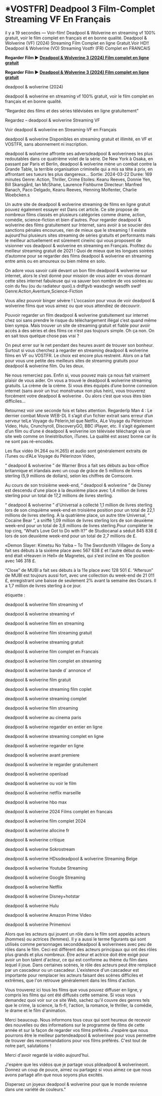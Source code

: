 # *VOSTFR] Deadpool 3 Film-Complet Streaming VF En Français

il y a 19 secondes — Voir-film! Deadpool & Wolverine en streaming vf 100% gratuit, voir le film complet en français et en bonne qualité. Deadpool & Wolverine (VF) (2024) Streaming Film Complet en ligne Gratuit.Voir HD!! Deadpool & Wolverine (VO) Streaming Vostfr (FR) Complet en FRANCAIS

**Regarder Film ▶️ [Deadpool & Wolverine 3 (2024) Film complet en ligne gratuit](https://is.gd/phNSPq)**

**Regarder Film ▶️ [Deadpool & Wolverine 3 (2024) Film complet en ligne gratuit](https://is.gd/phNSPq)**

deadpool & wolverine (2024)

deadpool & wolverine en streaming vf 100% gratuit, voir le film complet en français et en bonne qualité.

“Regardez des films et des séries télévisées en ligne gratuitement”

Regardez – deadpool & wolverine Streaming VF

Voir deadpool & wolverine en Streaming-VF en Français

deadpool & wolverine Disponibles en streaming gratuit et illimité, en VF et VOSTFR, sans abonnement ni inscription.

deadpool & wolverine affronte ses adversdeadpool & wolverinees les plus redoutables dans ce quatrième volet de la série. De New York à Osaka, en passant par Paris et Berlin, deadpool & wolverine mène un combat contre la Grande Table, la terrible organisation criminelle qui a mis sa tête à prix, en affrontant ses tueurs les plus dangereux... Sortie: 2024-03-22 Durée: 169 minutes Genre: Action, Thriller, Crime Etoiles: Keanu Reeves, Donnie Yen, Bill Skarsgård, Ian McShane, Laurence Fishburne Directeur: Manfred Banach, Paco Delgado, Keanu Reeves, Henning Molfenter, Charlie Woebcken.s

Un autre site de deadpool & wolverine streaming de films en ligne gratuit pouvez également essayer est Dans cet article. Ce site propose de nombreux films classés en plusieurs catégories comme drame, action, comédie, science-fiction et bien d'autres. Pour regarder deadpool & wolverine des films gratuitement sur Internet, sans avoir à se soucier des sanctions pénales encourues, rien de mieux que le streaming ! Il existe aujourd’hui plusieurs sites streaming de séries gratuits et performants mais le meilleur actuellement est sûrement cineinc qui vous proposent de visionner vos deadpool & wolverine en streaming en Français. Profitez du meilleur streaming gratuit de 2021 ! Quoi de mieux que les longues soirées d’automne pour se regarder des films deadpool & wolverine en streaming entre amis ou en amoureux ou bien même en solo.

On adore vous savoir calé devant un bon film deadpool & wolverine sur internet, alors le s’est donné pour mission de vous aider en vous donnant cette sites internet fabuleuse qui va sauver bon nombre de vos soirées au coin du feu (ou du radiateur quoi).s drdfgvb wasdxcgh wesdfh swdf Genre:Action,Aventure,Science-Fiction

Vous allez pouvoir binger sévère ! L’occasion pour vous de voir deadpool & wolverine films que vous aimez ou que vous attendiez de découvrir.

Pouvoir regarder un film deadpool & wolverine gratuitement sur internet chez soi sans prendre le risque du téléchargement illégal c’est quand même bien sympa. Mais trouver un site de streaming gratuit et fiable pour avoir accès à des séries et des films ce n’est pas toujours simple. Oh ça non. On en sait tous quelque chose pas vrai ?

On peut errer sur le net pendant des heures avant de trouver son bonheur. Surtout si vous cherchez à regarder en streaming deadpool & wolverine films en VF ou VOSTFR. Le choix est encore plus restreint. Alors on a fait pour vous une petite des meilleurs sites de streaming gratuits pour deadpool & wolverine film. Ou les deux.

Ne nous remerciez pas. Enfin si, vous pouvez mais ça nous fait vraiment plaisir de vous aider. On vous a trouvé le deadpool & wolverine streaming gratuits. La crème de la crème. Si vous êtes équipés d’une bonne connexion internet (sans avoir un truc monstrueux non plus hein), vous trouverez forcément votre deadpool & wolverine . Ou alors c’est que vous êtes bien difficiles…

Retournez voir une seconde fois et faites attention. RegarderIp Man 4 : Le dernier combat Movie WEB-DL Il s’agit d’un fichier extrait sans erreur d’un serveur telLe Voyage du Pèlerin,tel que Netflix, ALe Voyage du Pèlerinzon Video, Hulu, Crunchyroll, DiscoveryGO, BBC iPlayer, etc. Il s’agit également d’un film ou d’une é deadpool & wolverine ion télévisée téléchargé via un site web comme on lineistribution, iTunes. La qualité est assez bonne car ils ne sont pas ré-encodés.

Les flux vidéo (H.264 ou H.265) et audio sont généralement extraits de iTunes ou d’ALe Voyage du Pèlerinzon Video,

“ deadpool & wolverine ” de Warner Bros a fait ses débuts au box-office britannique et irlandais avec un coup de grâce de 5 millions de livres sterling (5,9 millions de dollars), selon les chiffres de Comscore.

Au cours de son troisième week-end, “ deadpool & wolverine ” de Disney est descendu d'une place à la deuxième place avec 1,4 million de livres sterling pour un total de 17,2 millions de livres sterling.

“ deadpool & wolverine ” d'Universal a collecté 1,1 million de livres sterling lors de son cinquième week-end en troisième position pour un total de 22,1 millions de livres sterling. À la quatrième place, un autre titre Universal, “ Cocaine Bear ”, a sniffé 1,09 million de livres sterling lors de son deuxième week-end pour un total de 3,6 millions de livres sterling.Pour compléter le top cinq, “What’s Love Got to Do with It?” de Studiocanal a séduit 845 838 £ lors de son deuxième week-end pour un total de 2,7 millions de £.

«Demon Slayer: Kimetsu No Yaiba – To The Swordsmith Village» de Sony a fait ses débuts à la sixième place avec 567 638 £ et l'autre début du week-end était «Heaven in Hell» de Magnetes, qui s'est incliné en 10e position avec 146 318 £.

“Close” de MUBI a fait ses débuts à la 11e place avec 128 501 £. “Aftersun” de MUBI est toujours aussi fort, avec une collection du week-end de 21 011 £, enregistrant une baisse de seulement 2% avant la semaine des Oscars. Il a 1,7 million de livres sterling à ce jour.

étiquette :

deadpool & wolverine film streaming vf

deadpool & wolverine streaming vf

deadpool & wolverine film en streaming

deadpool & wolverine film streaming gratuit

deadpool & wolverine streaming gratuit

deadpool & wolverine film complet en Francais

deadpool & wolverine film complet en streaming

deadpool & wolverine bande d` annonce vf

deadpool & wolverine film gratuit

deadpool & wolverine streaming film coplet

deadpool & wolverine streaming complet

deadpool & wolverine film streaming

deadpool & wolverine au cinema paris

deadpool & wolverine regarder en entier en ligne

deadpool & wolverine streaming complet en ligne

deadpool & wolverine regarder en ligne

deadpool & wolverine avant premiere

deadpool & wolverine le regarder gratuitement

deadpool & wolverine openload

deadpool & wolverine ou voir le film

deadpool & wolverine netflix marseille

deadpool & wolverine hbo max

deadpool & wolverine 2024 Films complet en francais

deadpool & wolverine film complet 2024

deadpool & wolverine allocine fr

deadpool & wolverine critique

deadpool & wolverine Sokrostream

deadpool & wolverine HDssdeadpool & wolverine Streaming Belge

deadpool & wolverine Youtube Streaming

deadpool & wolverine Google Streaming

deadpool & wolverine Netflix

deadpool & wolverine Disney+hotstar

deadpool & wolverine Hulu

deadpool & wolverine Amazon Prime Video

deadpool & wolverine Primemovi

Alors que les acteurs qui jouent un rôle dans le film sont appelés acteurs (hommes) ou actrices (femmes). Il y a aussi le terme figurants qui sont utilisés comme personnages seconddeadpool & wolverinees avec peu de rôles dans le film. Ceci est différent des acteurs principaux qui ont des rôles plus grands et plus nombreux. Être acteur et actrice doit être exigé pour avoir un bon talent d'acteur, ce qui est conforme au thème du film dans lequel il joue. Dans certaines scènes, le rôle des acteurs peut être remplacé par un cascadeur ou un cascadeur. L'existence d'un cascadeur est importante pour remplacer les acteurs faisant des scènes difficiles et extrêmes, que l'on retrouve généralement dans les films d'action.

Vous trouverez ici tous les films que vous pouvez diffuser en ligne, y compris les films qui ont été diffusés cette semaine. Si vous vous demandez quoi voir sur ce site Web, sachez qu'il couvre des genres tels que le crime, la science, la fi-fi, l'action, la romance, le thriller, la comédie, le drame et le film d'animation.

Merci beaucoup. Nous informons tous ceux qui sont heureux de recevoir des nouvelles ou des informations sur le programme de films de cette année et sur la façon de regarder vos films préférés. J'espère que nous pourrons être le meilleur partendeadpool & wolverinee pour vous permettre de trouver des recommandations pour vos films préférés. C'est tout de notre part, salutations !

Merci d'avoir regardé la vidéo aujourd'hui.

J'espère que les vidéos que je partage vous pldeadpool & wolverineont. Donnez un coup de pouce, aimez ou partagez si vous aimez ce que nous avons partagé afin que nous soyons plus excités.

Dispersez un joyeux deadpool & wolverine pour que le monde revienne dans une variété de couleurs."
